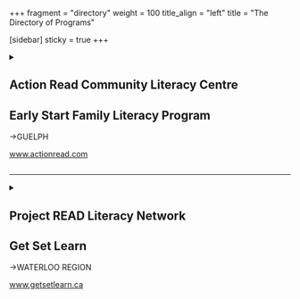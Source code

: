 +++
fragment = "directory"
weight = 100
title_align = "left"
title = "The Directory of Programs"


[sidebar]
  sticky = true
+++

<details>  
<summary>  
  
## Action Read Community Literacy Centre  
## Early Start Family Literacy Program  
 →GUELPH  
  
www.actionread.com  
  
</summary>  
  
#### What:  
- Free, high quality, welcoming early literacy and numeracy skills-building program  
- Themed early learning games, songs, story-time, rhymes, word play, puzzles and crafts  
- Early literacy activities, strategies and resources for adult participants to try with kids at home  
- ‘Rainbow Connections’ early learning kits to borrow bi-weekly  
- YouTube Family Literacy Circle Videos at https://www.youtube.com/channel/UCOUKGp4IuST0cgwhmmE6FMg/videos  
- Great place to make friends and meet neighbours  
- Helps young children make successful transitions to school and to lifelong learning  
#### Who:  
Parents and caregivers with children (0–6 years)  
  
#### When and Where:  
`We have made changes to our programs in response to the Covid-19 pandemic. Please call the office or check our website for the most up-to-date program information. We will respond to messages within one business day.`  
#### Ask For:  
Register for program with  
Brenda MacDonald—Coordinator-Facilitator  
(519) 836-2759 </details>  
  
* * * * *  
  
<details>  
<summary>  
  
## Project READ Literacy Network  
## Get Set Learn  
 →WATERLOO REGION  
  
www.getsetlearn.ca  
  
</summary>  
  
#### What:  
Fun, free program for parents and children (0‒4 years) at home or in school  
- Free snacks, bus tickets and books  
- Parent learning time included  
- Have fun with books and songs  
- Learn activities to help your child in school  
#### Who:  
Parents with or without their children (0‒4 years)  
#### When:  
- Spring, Winter, Summer, Fall - call for start dates    
- 8 weeks (2 hours, twice a week)  
- Days vary depending on site  
#### Where:  
Locations in Waterloo Region / online  
(call or email for details)  
#### Ask For:  
Get Set Learn program information  
(519) 570-3054 or info@projectread.ca  
</details>